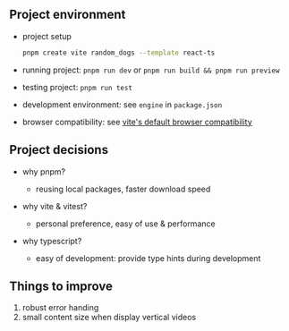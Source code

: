 ## Project environment

- project setup

  ```sh
  pnpm create vite random_dogs --template react-ts
  ```

- running project: `pnpm run dev` or `pnpm run build && pnpm run preview`

- testing project: `pnpm run test`

- development environment: see `engine` in `package.json`

- browser compatibility: see [vite's default browser compatibility](https://vitejs.dev/guide/build.html#browser-compatibility)

## Project decisions

- why pnpm?

  - reusing local packages, faster download speed

- why vite & vitest?

  - personal preference, easy of use & performance

- why typescript?

  - easy of development: provide type hints during development

## Things to improve

1. robust error handing
2. small content size when display vertical videos
